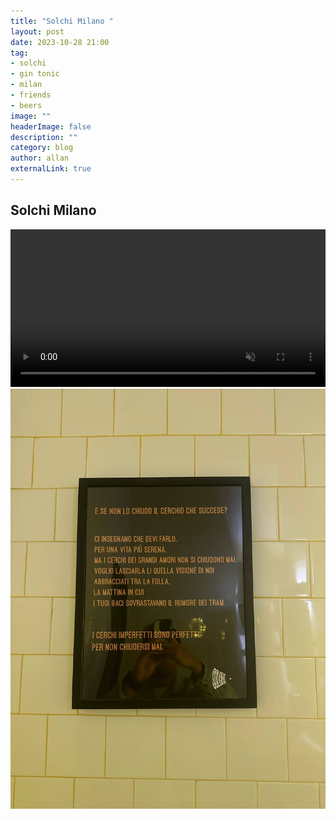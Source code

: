 ```yaml
---
title: "Solchi Milano "
layout: post
date: 2023-10-28 21:00
tag: 
- solchi
- gin tonic
- milan
- friends
- beers
image: ""
headerImage: false
description: ""
category: blog
author: allan
externalLink: true
---
```


## Solchi Milano

<div>
    <video class="fullscreen fill" width="100%" autoplay loop controls muted="muted">
    <source src="https://github.com/Allan-Nava/Allan-Nava.github.io/raw/master/assets/video/IMG_2893.MOV" type="video/mp4">
    </video>

</div>

<div>
    <img class="image" src="https://github.com/Allan-Nava/Allan-Nava.github.io/blob/master/assets/images/solchi.jpg?raw=true" alt="bsr 2023" />


</div>

